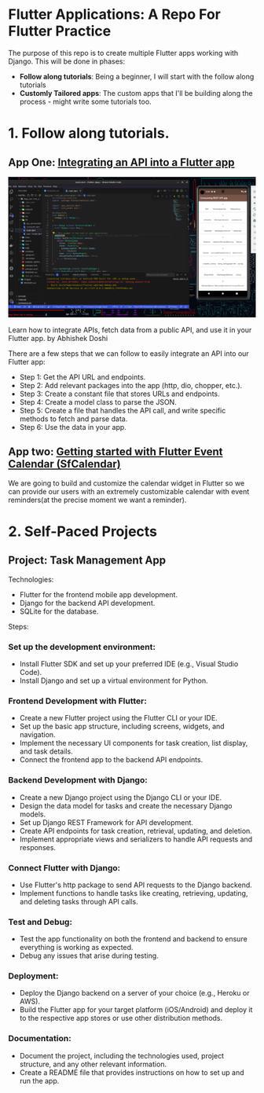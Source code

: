 # Flutter Applications: A Repo For Flutter Practice

<p>
The purpose of this repo is to create multiple Flutter apps working with Django.
This will be done in phases:
</p>

* <b>Follow along tutorials</b>: Being a beginner, I will start with the follow along tutorials
* <b>Customly Tailored apps</b>: The custom apps that I'll be building along the process - might write some tutorials too.
# 1. Follow along tutorials.

## App One: [Integrating an API into a Flutter app](https://blog.codemagic.io/rest-api-in-flutter/)
![image](/images/app_one.png)
<p>Learn how to integrate APIs, fetch data from a public API, and use it in your Flutter app. by Abhishek Doshi </p>
<p>There are a few steps that we can follow to easily integrate an API into our Flutter app:</p>

* Step 1: Get the API URL and endpoints.
* Step 2: Add relevant packages into the app (http, dio, chopper, etc.).
* Step 3: Create a constant file that stores URLs and endpoints.
* Step 4: Create a model class to parse the JSON.
* Step 5: Create a file that handles the API call, and write specific methods to fetch and parse data.
* Step 6: Use the data in your app.

## App two: [Getting started with Flutter Event Calendar (SfCalendar)](https://help.syncfusion.com/flutter/calendar/getting-started)
<p>We are going to build and customize the calendar widget in Flutter so we can provide our users with an extremely customizable calendar with event reminders(at the precise moment we want a reminder).</p>

# 2. Self-Paced Projects
## Project: Task Management App

Technologies:
* Flutter for the frontend mobile app development.
* Django for the backend API development.
* SQLite for the database.

Steps:
### Set up the development environment:
* Install Flutter SDK and set up your preferred IDE (e.g., Visual Studio Code).
* Install Django and set up a virtual environment for Python.
### Frontend Development with Flutter:
* Create a new Flutter project using the Flutter CLI or your IDE.
* Set up the basic app structure, including screens, widgets, and navigation.
* Implement the necessary UI components for task creation, list display, and task details.
* Connect the frontend app to the backend API endpoints.
### Backend Development with Django:
* Create a new Django project using the Django CLI or your IDE.
* Design the data model for tasks and create the necessary Django models.
* Set up Django REST Framework for API development.
* Create API endpoints for task creation, retrieval, updating, and deletion.
* Implement appropriate views and serializers to handle API requests and responses.
### Connect Flutter with Django:
* Use Flutter's http package to send API requests to the Django backend.
* Implement functions to handle tasks like creating, retrieving, updating, and deleting tasks through API calls.
### Test and Debug:
* Test the app functionality on both the frontend and backend to ensure everything is working as expected.
* Debug any issues that arise during testing.
### Deployment:
* Deploy the Django backend on a server of your choice (e.g., Heroku or AWS).
* Build the Flutter app for your target platform (iOS/Android) and deploy it to the respective app stores or use other distribution methods.
### Documentation:
* Document the project, including the technologies used, project structure, and any other relevant information.
* Create a README file that provides instructions on how to set up and run the app.
